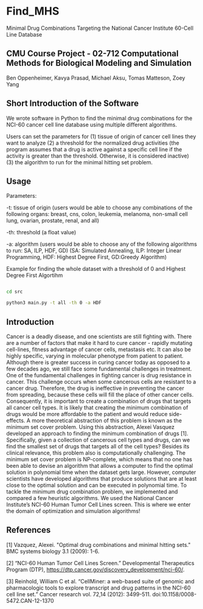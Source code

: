 # Find_MHS
Minimal Drug Combinations Targeting the National Cancer Institute 60-Cell Line Database





## CMU Course Project - 02-712 Computational Methods for Biological Modeling and Simulation
Ben Oppenheimer, Kavya Prasad, Michael Aksu, Tomas Matteson, Zoey Yang

## Short Introduction of the Software
We wrote software in Python to find the minimal drug combinations for the NCI-60 cancer cell line database using multiple different algorithms.

Users can set the parameters for (1) tissue of origin of cancer cell lines they want to analyze (2) a threshold for the normalized drug activities (the program assumes that a drug is active against a specific cell line if the activity is greater than the threshold. Otherwise, it is considered inactive) (3) the algorithm to run for the minimal hitting set problem. 


## Usage


Parameters:


-t: tissue of origin 
(users would be able to choose any combinations of the following organs: breast, cns, colon, leukemia, melanoma, non-small cell lung, ovarian, prostate, renal, and all)
                 
-th: threshold (a float value)  

-a: algorithm 
(users would be able to choose any of the following algorithms to run: SA, ILP, HDF, GD)
(SA: Simulated Annealing,  ILP: Integer Linear Programming, HDF: Highest Degree First, GD:Greedy Algorithm)





Example for finding the whole dataset with a threshold of 0 and Highest Degree First Algortihm


```bash

cd src

python3 main.py -t all -th 0 -a HDF

```




## Introduction
Cancer is a deadly disease, and one scientists are still fighting with. There are a number of factors that make it hard to cure cancer - rapidly mutating cell-lines, fitness advantage of cancer cells, metastasis etc. It can also be highly specific, varying in molecular phenotype from patient to patient. Although there is greater success in curing cancer today as opposed to a few decades ago, we still face some fundamental challenges in treatment. 
One of the fundamental challenges in fighting cancer is drug resistance in cancer. This challenge occurs when some cancerous cells are resistant to a cancer drug. Therefore, the drug is ineffective in preventing the cancer from spreading, because these cells will fill the place of other cancer cells. Consequently, it is important to create a combination of drugs that targets all cancer cell types. It is likely that creating the minimum combination of drugs would be more affordable to the patient and would reduce side-effects. 
A more theoretical abstraction of this problem is known as the minimum set cover problem.  Using this abstraction, Alexei Vasquez developed an approach to finding the minimum combination of drugs [1]. Specifically, given a collection of cancerous cell types and drugs, can we find the smallest set of drugs that targets all of the cell types? 
Besides its clinical relevance, this problem also is computationally challenging. The minimum set cover problem is NP-complete, which means that no one has been able to devise an algorithm that allows a computer to find the optimal solution in polynomial time when the dataset gets large. However, computer scientists have developed algorithms that produce solutions that are at least close to the optimal solution and can be executed in polynomial time. 
To tackle the minimum drug combination problem, we implemented and compared a few heuristic algorithms. We used the National Cancer Institute’s NCI-60 Human Tumor Cell Lines screen. This is where we enter the domain of optimization and simulation algorithms!


## References
[1] Vazquez, Alexei. "Optimal drug combinations and minimal hitting sets." BMC systems biology 3.1 (2009): 1-6.

[2] “NCI-60 Human Tumor Cell Lines Screen.” Developmental Therapeutics Program (DTP), https://dtp.cancer.gov/discovery_development/nci-60/.  

[3] Reinhold, William C et al. “CellMiner: a web-based suite of genomic and pharmacologic tools to explore transcript and drug patterns in the NCI-60 cell line set.” Cancer research vol. 72,14 (2012): 3499-511. doi:10.1158/0008-5472.CAN-12-1370











